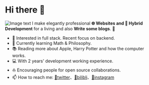 # Hi there 👋

![Image text](https://github.com/halfrost/halfrost/raw/master/icons/header_.png)
I make elegantly professional **🌐 Websites and  📱 Hybrid Development** for a living and also **Write some blogs**. 🌈    

* 🧐   Interested in full stack. Recent focus on backend.
* 🌱   Currently learning Math & Philosophy.
* 📚   Reading more about Apple, Harry Potter and how the computer works.
* 💻   With 2 years' development working experience.
* ⛵   Encouraging people for open source collaborations.
* 📫   How to reach me: [📡twitter](https://twitter.com/Eric55718370)、[🍻bilibli](https://space.bilibili.com/87795515)、[📸instagram](https://www.instagram.com/beetofday/)

<!--
  <details>
    <summary>Some other achievements about me~e~e</summary>
    <br>
    <p>- 🔭 I’m currently working on ...</p>
    <p>- 🌱 I’m currently learning ...</p>
    <p>- 👯 I’m looking to collaborate on ...</p>
    <p>- 🤔 I’m looking for help with ...</p>
  </details>
 -->
<!--
**bbcvc/bbcvc** is a ✨ _special_ ✨ repository because its `README.md` (this file) appears on your GitHub profile.


Here are some ideas to get you started:

- 🔭 I’m currently working on ...
- 🌱 I’m currently learning ...
- 👯 I’m looking to collaborate on ...
- 🤔 I’m looking for help with ...
- 💬 Ask me about ...
- 📫 How to reach me: ...
- 😄 Pronouns: ...
- ⚡ Fun fact: ...
-->

